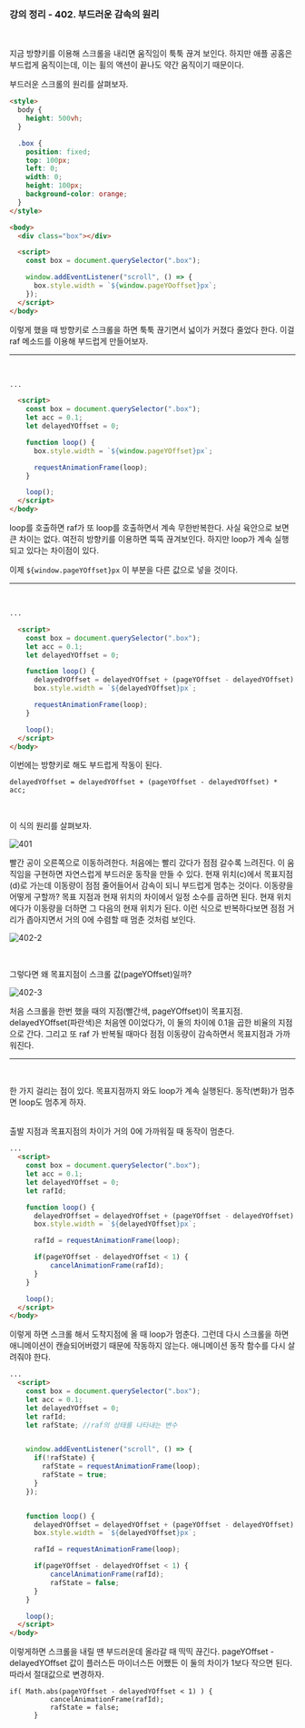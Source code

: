 ### 강의 정리 - 402. 부드러운 감속의 원리

<br>

지금 방향키를 이용해 스크롤을 내리면 움직임이 툭툭 끊겨 보인다. 하지만 애플 공홈은 부드럽게 움직이는데, 이는 휠의 액션이 끝나도 약간 움직이기 때문이다.

부드러운 스크롤의 원리를 살펴보자.

```html
<style>
  body {
    height: 500vh;
  }

  .box {
    position: fixed;
    top: 100px;
    left: 0;
    width: 0;
    height: 100px;
    background-color: orange;
  }
</style>

<body>
  <div class="box"></div>

  <script>
    const box = document.querySelector(".box");

    window.addEventListener("scroll", () => {
      box.style.width = `${window.pageYOoffset}px`;
    });
  </script>
</body>
```

이렇게 했을 때 방향키로 스크롤을 하면 툭툭 끊기면서 넓이가 커졌다 줄었다 한다. 이걸 raf 메소드를 이용해 부드럽게 만들어보자.

---

<br />

```html
...

  <script>
    const box = document.querySelector(".box");
    let acc = 0.1;
    let delayedYOffset = 0;

    function loop() {
      box.style.width = `${window.pageYOffset}px`;

      requestAnimationFrame(loop);
    }

    loop();
  </script>
</body>
```

loop를 호출하면 raf가 또 loop를 호출하면서 계속 무한반복한다. 사실 육안으로 보면 큰 차이는 없다. 여전히 방향키를 이용하면 뚝뚝 끊겨보인다. 하지만 loop가 계속 실행되고 있다는 차이점이 있다.

이제 `${window.pageYOffset}px` 이 부분을 다른 값으로 넣을 것이다.

---

<br />

```html
...

  <script>
    const box = document.querySelector(".box");
    let acc = 0.1;
    let delayedYOffset = 0;

    function loop() {
      delayedYOffset = delayedYOffset + (pageYOffset - delayedYOffset) * acc;
      box.style.width = `${delayedYOffset}px`;

      requestAnimationFrame(loop);
    }

    loop();
  </script>
</body>
```

이번에는 방향키로 해도 부드럽게 작동이 된다.

```
delayedYOffset = delayedYOffset + (pageYOffset - delayedYOffset) * acc;
```

<br />

이 식의 원리를 살펴보자.

![401](https://user-images.githubusercontent.com/75867748/103868692-923f2000-510c-11eb-979c-2e79cf03c68c.png)

빨간 공이 오른쪽으로 이동하려한다. 처음에는 빨리 갔다가 점점 갈수록 느려진다. 이 움직임을 구현하면 자연스럽게 부드러운 동작을 만들 수 있다. 현재 위치(c)에서 목표지점(d)로 가는데 이동량이 점점 줄어들어서 감속이 되니 부드럽게 멈추는 것이다. 이동량을 어떻게 구할까? 목표 지점과 현재 위치의 차이에서 일정 소수를 곱하면 된다. 현재 위치에다가 이동량을 더하면 그 다음의 현재 위치가 된다. 이런 식으로 반복하다보면 점점 거리가 좁아지면서 거의 0에 수렴할 때 멈춘 것처럼 보인다.

![402-2](https://user-images.githubusercontent.com/75867748/103869397-94ee4500-510d-11eb-9397-519e449f48c1.png)

<br />

그렇다면 왜 목표지점이 스크롤 값(pageYOffset)일까?

![402-3](https://user-images.githubusercontent.com/75867748/103870095-9704d380-510e-11eb-8038-ad063120a7f2.png)

처음 스크롤을 한번 했을 때의 지점(빨간색, pageYOffset)이 목표지점. delayedYOffset(파란색)은 처음엔 0이었다가, 이 둘의 차이에 0.1을 곱한 비율의 지점으로 간다. 그리고 또 raf 가 반복될 때마다 점점 이동량이 감속하면서 목표지점과 가까워진다.

---

<br />

한 가지 걸리는 점이 있다. 목표지점까지 와도 loop가 계속 실행된다. 동작(변화)가 멈추면 loop도 멈추게 하자.

<br />
출발 지점과 목표지점의 차이가 거의 0에 가까워질 때 동작이 멈춘다.

```html
...
  <script>
    const box = document.querySelector(".box");
    let acc = 0.1;
    let delayedYOffset = 0;
    let rafId;

    function loop() {
      delayedYOffset = delayedYOffset + (pageYOffset - delayedYOffset) * acc;
      box.style.width = `${delayedYOffset}px`;

      rafId = requestAnimationFrame(loop);

      if(pageYOffset - delayedYOffset < 1) {
          cancelAnimationFrame(rafId);
      }
    }

    loop();
  </script>
</body>
```

이렇게 하면 스크롤 해서 도착지점에 올 때 loop가 멈춘다. 그런데 다시 스크롤을 하면 애니메이션이 캔슬되어버렸기 때문에 작동하지 않는다. 애니메이션 동작 함수를 다시 살려줘야 한다.

```html
...
  <script>
    const box = document.querySelector(".box");
    let acc = 0.1;
    let delayedYOffset = 0;
    let rafId;
    let rafState; //raf의 상태를 나타내는 변수


    window.addEventListener("scroll", () => {
      if(!rafState) {
        rafState = requestAnimationFrame(loop);
        rafState = true;
      }
    });


    function loop() {
      delayedYOffset = delayedYOffset + (pageYOffset - delayedYOffset) * acc;
      box.style.width = `${delayedYOffset}px`;

      rafId = requestAnimationFrame(loop);

      if(pageYOffset - delayedYOffset < 1) {
          cancelAnimationFrame(rafId);
          rafState = false;
      }
    }

    loop();
  </script>
</body>
```

이렇게하면 스크롤을 내릴 땐 부드러운데 올라갈 때 띡띡 끊긴다. pageYOffset - delayedYOffset 값이 플러스든 마이너스든 어쨌든 이 둘의 차이가 1보다 작으면 된다. 따라서 절대값으로 변경하자.

```
if( Math.abs(pageYOffset - delayedYOffset < 1) ) {
          cancelAnimationFrame(rafId);
          rafState = false;
      }
```
